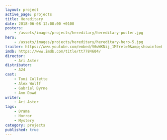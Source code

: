 ```yaml
---
layout: project
active_page: projects
title: Hereditary
date: 2018-06-08 12:00:00 +0100
posters:
    - /assets/images/projects/hereditary/hereditary-poster.jpg
hero:
    - /assets/images/projects/hereditary/hereditary-hero-5.jpg
trailer: https://www.youtube.com/embed/V6wWKNij_1M?rel=0&amp;showinfo=0
imdb: https://www.imdb.com/title/tt7784604/
director:
    - Ari Aster
distributor:
    - A24
cast:
    - Toni Collette
    - Alex Wolff
    - Gabriel Byrne
    - Ann Dowd
writer:
    - Ari Aster
tags:
    - Drama
    - Horror
    - Mystery
category: projects
published: true
---
```

